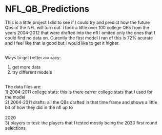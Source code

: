 # NFL_QB_Predictions
This is a little project I did to see if I could try and predict how the future Qbs of the NFL will turn out. 
I took a little over 100 college QBs from the years 2004-2012 that were drafted into the nfl I omited only the ones that I could find no data on. Curently the first model I ran of this is 72% acurate and I feel like that is good but I would like to get it higher.<br> <br>

Ways to get better acuracy: <br>
1) get more data<br>
2) try different models<br> <Br>
                            
                           
The data files are:<br>
              1)  2004-2011 college stats: this is there carrer college stats that I used for the model<br>
              2)  2004-2011 drafts: all the QBs drafted in that time frame and shows a little bit of how they did in the nfl up to <br>        
              2020<br>
              3)  players to test: the players that I tested mostly being the 2020 first round selections

